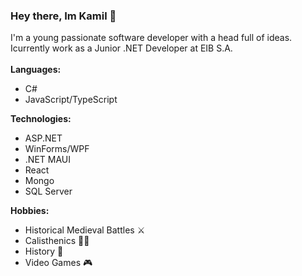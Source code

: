 ### <p>Hey there, Im Kamil 👋</p>
<p>
  I'm a young passionate software developer with a head full of ideas.<br>
  Icurrently work as a Junior .NET Developer at EIB S.A.
  <br>
  <br>
  <b>Languages:</b>
  <ul>
    <li>C#</li>
    <li>JavaScript/TypeScript</li>
  </ul>
    <b>Technologies:</b>
  <ul>
    <li>ASP.NET</li>
    <li>WinForms/WPF</li>
    <li>.NET MAUI</li>
    <li>React</li>
    <li>Mongo</li>
    <li>SQL Server</li>
  </ul>
  <b>Hobbies:</b>
  <ul>
    <li>Historical Medieval Battles ⚔️</li>
    <li>Calisthenics 🤸‍♂️</li>
    <li>History 📖</li>
    <li>Video Games 🎮</li>
  </ul>
</p>

